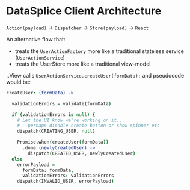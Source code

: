 # DataSplice Client Architecture

`Action(payload)` -> `Dispatcher` -> `Store(payload)` -> `React`


An alternative flow that:

- treats the `UserActionFactory` more like a traditional stateless service (`UserActionService`)
- treats the UserStore more like a traditional view-model

..View calls `UserActionService.createUser(formData);` and pseudocode would be:

```coffeescript
createUser: (formData) ->

  validationErrors = validate(formData)

  if (validationErrors is null) {
    # Let the UI know we're working on it...
    #   perhaps disable create button or show spinner etc
    dispatch(CREATING_USER, null)

    Promise.when(createUser(formData))
      .done (newlyCreatedUser) ->
        dispatch(CREATED_USER, newlyCreatedUser)
  else
    errorPayload =
      formData: formData,
      validationErrors: validationErrors
    dispatch(INVALID_USER, errorPayload)
```
